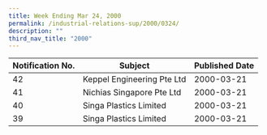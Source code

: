 ```yaml
---
title: Week Ending Mar 24, 2000
permalink: /industrial-relations-sup/2000/0324/
description: ""
third_nav_title: "2000"
---
```

|Notification No.|Subject|Published Date|
|---|---|---|
|42|Keppel Engineering Pte Ltd|2000-03-21|
|41|Nichias Singapore Pte Ltd|2000-03-21|
|40|Singa Plastics Limited|2000-03-21|
|39|Singa Plastics Limited|2000-03-21|